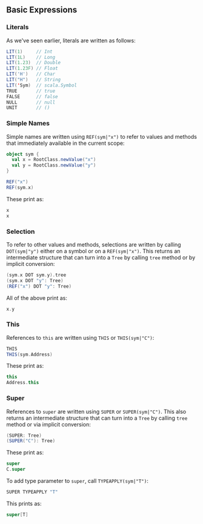 Basic Expressions
-----------------

### Literals

As we've seen earlier, literals are written as follows:

```scala
LIT(1)     // Int
LIT(1L)    // Long
LIT(1.23)  // Double
LIT(1.23F) // Float
LIT('H')   // Char
LIT("H")   // String
LIT('Sym)  // scala.Symbol
TRUE       // true
FALSE      // false
NULL       // null
UNIT       // ()
```

### Simple Names

Simple names are written using `REF(sym|"x")` to refer to values and methods that immediately available in the current scope:

```scala
object sym {
  val x = RootClass.newValue("x")
  val y = RootClass.newValue("y") 
}

REF("x")
REF(sym.x)
```

These print as:

```scala
x
x
```

### Selection

To refer to other values and methods, selections are written by calling `DOT(sym|"y")` either on a symbol or on a `REF(sym|"x")`. This returns an intermediate structure that can turn into a `Tree` by calling `tree` method or by implicit conversion:

```scala
(sym.x DOT sym.y).tree
(sym.x DOT "y": Tree)
(REF("x") DOT "y": Tree)
```

All of the above print as:

```scala
x.y
```

### This

References to `this` are written using `THIS` or `THIS(sym|"C")`:

```scala
THIS
THIS(sym.Address)
```

These print as:

```scala
this
Address.this
```

### Super

References to `super` are written using `SUPER` or `SUPER(sym|"C")`. This also returns an intermediate structure that can turn into a `Tree` by calling `tree` method or via implicit conversion:

```scala
(SUPER: Tree)
(SUPER("C"): Tree)
```

These print as:

```scala
super
C.super
```

To add type parameter to `super`, call `TYPEAPPLY(sym|"T")`:

```scala
SUPER TYPEAPPLY "T"
```

This prints as:

```scala
super[T]
```

